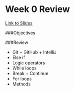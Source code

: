 # Week 0 Review

[Link to Slides]()

###Objectives

###Review

* Git + GitHub + IntelliJ
* Else if
* Logic operators
* While loops
* Break + Continue
* For loops
* Methods

